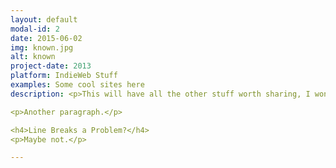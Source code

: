 ```yaml
---
layout: default
modal-id: 2
date: 2015-06-02
img: known.jpg
alt: known
project-date: 2013
platform: IndieWeb Stuff
examples: Some cool sites here
description: <p>This will have all the other stuff worth sharing, I wonder how long content will work!</p>

<p>Another paragraph.</p>

<h4>Line Breaks a Problem?</h4>
<p>Maybe not.</p>

---
```


